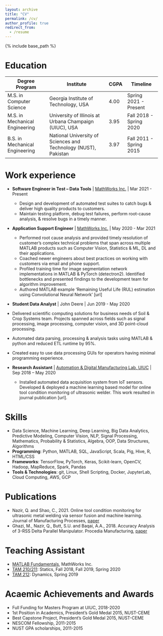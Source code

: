 ```yaml
---
layout: archive
title: "CV"
permalink: /cv/
author_profile: true
redirect_from:
  - /resume
---
```


{% include base_path %}

Education
======

| Degree Program                 	| Institute                                                       	| CGPA 	| Timeline                	|
|--------------------------------	|-----------------------------------------------------------------	|------	|-------------------------	|
| M.S. in Computer Science       	| Georgia Institute of Technology, USA                            	| 4.00 	| Spring 2021 - Present   	|
| M.S. in Mechanical Engineering 	| University of Illinois at Urbana Champaign (UIUC), USA          	| 3.95 	| Fall 2018 - Spring 2020 	|
| B.S. in Mechanical Engineering 	| National University of Sciences and Technology (NUST), Pakistan 	| 3.97 	| Fall 2011 - Spring 2015 	|

Work experience
======

* **Software Engineer in Test – Data Tools** | [MathWorks Inc.](https://www.mathworks.com/) | Mar 2021 - Present
  *	Design and development of automated test suites to catch bugs & deliver high quality products to customers. 
  *	Maintain testing platform, debug test failures, perform root-cause analysis, & resolve bugs in a timely manner.
* **Application Support Engineer** | [MathWorks Inc.](https://www.mathworks.com/) | May 2020 - Mar 2021
  * Performed root cause analysis and provided timely resolution of customer’s complex technical problems that span across multiple MATLAB products such as Computer Vision, Statistics & ML, DL and their applications.
  * Coached newer engineers about best practices on working with customers via email and phone support. 
  * Profiled training time for image segmentation network implementations in MATLAB & PyTorch (detectron2). Identified bottlenecks and presented findings to the development team for algorithm improvement. 
  * Authored MATLAB example ‘Remaining Useful Life (RUL) estimation using Convolutional Neural Network’ [url]

*  **Student Data Analyst** | John Deere | Jun 2019 - May 2020
  * Delivered scientific computing solutions for business needs of Soil & Crop Systems team. Projects spanned across fields such as signal processing, image processing, computer vision, and 3D point-cloud processing. 
  * Automated data parsing, processing & analysis tasks using MATLAB & python and reduced ETL runtime by 95%.
  * Created easy to use data processing GUIs for operators having minimal programming experience.

* **Research Assistant** | [Automation & Digital Manufacturing Lab, UIUC](https://shaolab.mechse.illinois.edu/) | Sep 2018 – May 2020
  * Installed automated data acquisition system from IoT sensors. Developed & deployed a machine learning based model for online tool condition monitoring of ultrasonic welder. This work resulted in journal publication [url]. 
  
Skills
======
* Data Science, Machine Learning, Deep Learning, Big Data Analytics, Predictive Modeling, Computer Vision, NLP, Signal Processing, Mathematics, Probability & Statistics, Algebra, OOP, Data Structures, Algorithms
* **Programming**: Python, MATLAB, SQL, JavaScript, Scala, Pig, Hive, R, HTML/CSS
* **Frameworks**: TensorFlow, PyTorch, Keras, Scikit-learn, OpenCV, Hadoop, MapReduce, Spark, Pandas
* **Tools & Technologies**: git, Linux, Shell Scripting, Docker, JupyterLab, Cloud Computing, AWS, GCP

Publications
======
* Nazir, Q. and Shao, C., 2021. Online tool condition monitoring for ultrasonic metal welding via sensor fusion and machine learning. Journal of Manufacturing Processes, [paper](https://www.sciencedirect.com/science/article/abs/pii/S1526612520308860)
* Ghazi, M., Nazir, Q., Butt, S.U. and Baqai, A.A., 2018. Accuracy Analysis of 3-RSS Delta Parallel Manipulator. Procedia Manufacturing, [paper](https://www.sciencedirect.com/science/article/pii/S2351978918311491)
  
Teaching Assistant
======
* [MATLAB Fundamentals](https://www.mathworks.com/learn/online-courses/matlab-fundamentals.html), MathWorks Inc.
* [TAM 210/211](https://courses.grainger.illinois.edu/tam210/sp2021/): Statics, Fall 2018, Fall 2019, Spring 2020
* [TAM 212](https://courses.grainger.illinois.edu/tam212/sp2021/): Dynamics, Spring 2019
  
 Acaemic Achievements and Awards
======
* Full Funding for Masters Program at UIUC, 2018-2020
* 1st Position in Academics, President’s Gold Medal 2015, NUST-CEME
* Best Capstone Project, President’s Gold Medal 2015, NUST-CEME
* NESCOM Fellowship, 2011-2015
* NUST GPA scholarships, 2011-2015

